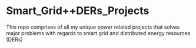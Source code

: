 # Smart_Grid++DERs_Projects 
 This repo comprises of all my unique power related projects that solves major problems with regards to smart grid and distributed energy resources (DERs)
